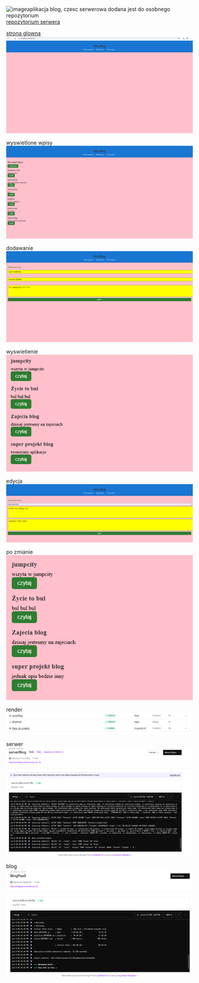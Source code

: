 ![image](https://github.com/user-attachments/assets/c98bd573-e01c-4e78-9e10-ca41783ece4a)aplikacja blog, czesc serwerowa dodana jest do osobnego repozytorium<br>
<a href="https://github.com/Marcindz2/serverBlog">repozytorium serwera</a><br>

<a href="https://blogpaas.onrender.com/">strona glowna</a><br>
![stronaglowna](./ss/ss1.png)

wyswietlone wpisy
![wpisy](./ss/ss2.png)

dodawanie
![dodawanie](./ss/ss3.png)

wyswietlenie
![wyswietlenie](./ss/ss4.png)

edycja
![wyswietlenie](./ss/ss5.png)

po zmianie
![zmiana](./ss/ex6.png)

render
![render](./ss/ss7.png)

serwer
![serwer](./ss/ss8.png)

blog 
![blog](./ss/ss9.png)
